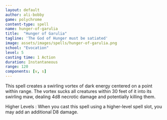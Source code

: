 ```yaml
---
layout: default
author: ali-bobby
game: polychrome
content-type: spell
name: hunger-of-garulia
title:  "Hunger of Garulia"
tagline: 'The God of Hunger must be satiated'
image: assets/images/spells/hunger-of-garulia.png
school: "Evocation"
level: 5
casting time: 1 Action
duration: Instantaneous
range: 120
components: [v, s]
---
```


This spell creates a swirling vortex of dark energy centered on a point within range. The vortex sucks all creatures within 30 feet of it into its swirling maw, dealing 4d8 necrotic damage and potentially killing them.

Higher Levels
: When you cast this spell using a higher-level spell slot, you may add an additional D8 damage.
